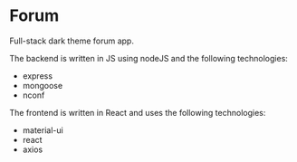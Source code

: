 # Forum
Full-stack dark theme forum app.

The backend is written in JS using nodeJS and the following technologies:
- express
- mongoose
- nconf
  
The frontend is written in React and uses the following technologies:
- material-ui
- react
- axios
